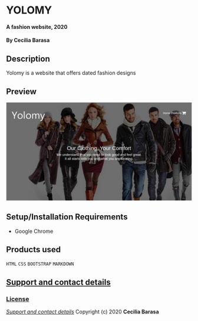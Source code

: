 # YOLOMY
#### A fashion website, 2020
#### By **Cecilia Barasa**
## Description
Yolomy is a website that offers dated fashion designs
## Preview
![](shot.png)
## Setup/Installation Requirements
* Google Chrome
## Products used 
`HTML`
`CSS`
`BOOTSTRAP`
`MARKDOWN`
## [Support and contact details](https://www.linkedin.com/in/cecilia-barasa-4a8311195/)
### [License](https://github.com/cecibarasa/yolomy/blob/master/license.md)
*[Support and contact details](https://www.linkedin.com/in/cecilia-barasa-4a8311195/)*
Copyright (c) 2020 **Cecilia Barasa**
